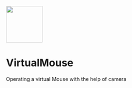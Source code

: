 <img src="https://user-images.githubusercontent.com/79296149/136213914-ecd296c7-0090-4785-8240-4fdb08089d7d.png" width="100px" height="100px">


# VirtualMouse
Operating a virtual Mouse with the help of camera

